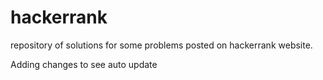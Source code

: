 # hackerrank 

repository of solutions for some problems posted on hackerrank website.

Adding changes to see auto update


